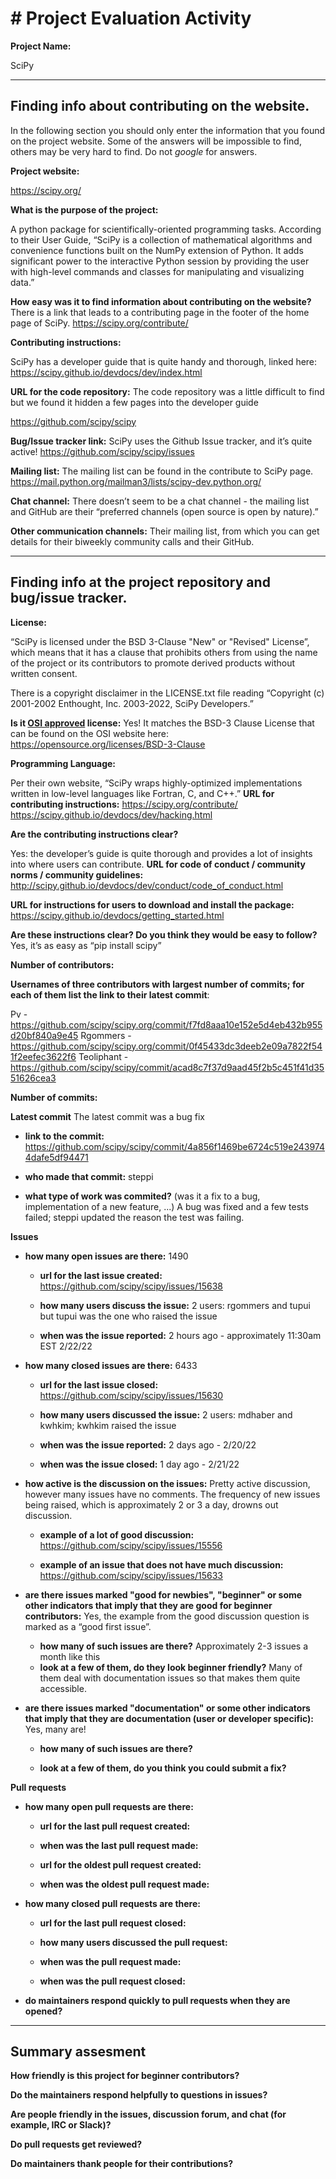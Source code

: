 # # Project Evaluation Activity



__Project Name:__  

SciPy 

---

## Finding info about contributing on the website.

In the following section you should only enter the information that you
found on the project website. Some of the answers will be impossible to find, others
may be very hard to find. Do not _google_ for answers.

__Project website:__

https://scipy.org/ 

__What is the purpose of the project:__

A python package for scientifically-oriented programming tasks. According to their User Guide, “SciPy is a collection of mathematical algorithms and convenience functions built on the NumPy extension of Python. It adds significant power to the interactive Python session by providing the user with high-level commands and classes for manipulating and visualizing data.”

__How easy was it to find information about contributing on the website?__
There is a link that leads to a contributing page in the footer of the home page of SciPy. https://scipy.org/contribute/

__Contributing instructions:__

SciPy has a developer guide that is quite handy and thorough, linked here: https://scipy.github.io/devdocs/dev/index.html

__URL for the code repository:__
The code repository was a little difficult to find but we found it hidden a few pages into the developer guide

https://github.com/scipy/scipy

__Bug/Issue tracker link:__
SciPy uses the Github Issue tracker, and it’s quite active! https://github.com/scipy/scipy/issues 

__Mailing list:__
The mailing list can be found in the contribute to SciPy page.
https://mail.python.org/mailman3/lists/scipy-dev.python.org/


__Chat channel:__
There doesn’t seem to be a chat channel - the mailing list and GitHub are their “preferred channels (open source is open by nature).”

__Other communication channels:__
Their mailing list, from which you can get details for their biweekly community calls and their GitHub.

---

## Finding info at the project repository and bug/issue tracker.

__License:__

“SciPy is licensed under the BSD 3-Clause "New" or "Revised" License”, which means that it has a clause that prohibits others from using the name of the project or its contributors to promote derived products without written consent.

There is a copyright disclaimer in the LICENSE.txt file reading “​​Copyright (c) 2001-2002 Enthought, Inc. 2003-2022, SciPy Developers.” 

__Is it [OSI approved](https://opensource.org/licenses/alphabetical) license:__
Yes! It matches the BSD-3 Clause License that can be found on the OSI website here: https://opensource.org/licenses/BSD-3-Clause


__Programming Language:__

Per their own website, “​​SciPy wraps highly-optimized implementations written in low-level languages like Fortran, C, and C++.”
__URL for contributing instructions:__ 
https://scipy.org/contribute/
https://scipy.github.io/devdocs/dev/hacking.html



__Are the contributing instructions clear?__ 

Yes: the developer’s guide is quite thorough and provides a lot of insights into where users can contribute. 
__URL for code of conduct / community norms / community guidelines:__
http://scipy.github.io/devdocs/dev/conduct/code_of_conduct.html


__URL for instructions for users to download and install the package:__
https://scipy.github.io/devdocs/getting_started.html


__Are these instructions clear? Do you think they would be easy to follow?__
Yes, it’s as easy as “pip install scipy”

__Number of contributors:__


__Usernames of three contributors with largest number of commits; for
each of them list the link to their latest commit__:

Pv - https://github.com/scipy/scipy.org/commit/f7fd8aaa10e152e5d4eb432b955d20bf840a9e45
Rgommers - https://github.com/scipy/scipy.org/commit/0f45433dc3deeb2e09a7822f541f2eefec3622f6
Teoliphant - https://github.com/scipy/scipy/commit/acad8c7f37d9aad45f2b5c451f41d3551626cea3



__Number of commits:__

__Latest commit__
The latest commit was a bug fix
- __link to the commit:__
https://github.com/scipy/scipy/commit/4a856f1469be6724c519e2439744dafe5df94471

- __who made that commit:__
steppi 
- __what type of work was commited?__ (was it a fix to a bug, implementation of a new feature, ...)
A bug was fixed and a few tests failed; steppi updated the reason the test was failing.

__Issues__

- __how many open issues are there:__
1490
    - __url for the last issue created:__
https://github.com/scipy/scipy/issues/15638

    - __how many users discuss the issue:__
    2 users: rgommers and tupui but tupui was the one who raised the issue
    - __when was the issue reported:__
    2 hours ago - approximately 11:30am EST 2/22/22

- __how many closed issues are there:__
6433
    - __url for the last issue closed:__
https://github.com/scipy/scipy/issues/15630

    - __how many users discussed the issue:__
2 users: mdhaber and kwhkim; kwhkim raised the issue
    - __when was the issue reported:__
2 days ago - 2/20/22
    - __when was the issue closed:__
1 day ago - 2/21/22

- __how active is the discussion on the issues:__ 
Pretty active discussion, however many issues have no comments. The frequency of new issues being raised, which is approximately 2 or 3 a day, drowns out discussion.
    - __example of a lot of good discussion:__ 
    https://github.com/scipy/scipy/issues/15556

    - __example of an issue that does not have much discussion:__
https://github.com/scipy/scipy/issues/15633



- __are there issues marked "good for newbies", "beginner" or some other indicators that imply that they are good for beginner contributors:__
Yes, the example from the good discussion question is marked as a “good first issue”.
    - __how many of such issues are there?__
    Approximately 2-3 issues a month like this 
    - __look at a few of them, do they look beginner friendly?__ 
Many of them deal with documentation issues so that makes them quite accessible. 


- __are there issues marked "documentation" or some other indicators that imply that they are documentation (user or developer specific):__
Yes, many are! 

    - __how many of such issues are there?__
    
    - __look at a few of them, do you think you could submit a fix?__ 



__Pull requests__

- __how many open pull requests are there:__

    - __url for the last pull request created:__
    
    - __when was the last pull request made:__

    - __url for the oldest pull request created:__
    
    - __when was the oldest pull request made:__

- __how many closed pull requests are there:__

    - __url for the last pull request closed:__
    
    - __how many users discussed the pull request:__
    
    - __when was the pull request made:__
    
    - __when was the pull request closed:__
    

- __do maintainers respond quickly to pull requests when they are opened?__ 





---


## Summary assesment
__How friendly is this project for beginner contributors?__


__Do the maintainers respond helpfully to questions in issues?__


__Are people friendly in the issues, discussion forum, and chat (for example, IRC or Slack)?__



__Do pull requests get reviewed?__



__Do maintainers thank people for their contributions?__



